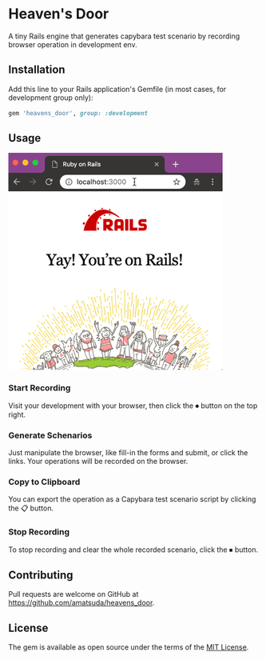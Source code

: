 # Heaven's Door

A tiny Rails engine that generates capybara test scenario by recording browser operation in development env.


## Installation

Add this line to your Rails application's Gemfile (in most cases, for development group only):

```ruby
gem 'heavens_door', group: :development
```


## Usage

![Usage](heavens_door.gif)


### Start Recording
Visit your development with your browser, then click the ⏺ button on the top right.


### Generate Schenarios
Just manipulate the browser, like fill-in the forms and submit, or click the links.
Your operations will be recorded on the browser.

### Copy to Clipboard
You can export the operation as a Capybara test scenario script by clicking the 📋 button.

### Stop Recording
To stop recording and clear the whole recorded scenario, click the ⏹ button.


## Contributing

Pull requests are welcome on GitHub at https://github.com/amatsuda/heavens_door.


## License

The gem is available as open source under the terms of the [MIT License](https://opensource.org/licenses/MIT).

